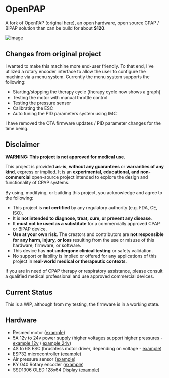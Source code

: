 # OpenPAP

A fork of OpenPAP (original [here](https://github.com/keredson/openpap)), an open hardware, open source CPAP / BiPAP solution than can be build for about **$120**.

![image](https://github.com/user-attachments/assets/87150fc5-7136-4654-b9ad-bc46e850a8fe)

## Changes from original project
I wanted to make this machine more end-user friendly. To that end, I've utilized a rotary encoder interface to allow the user to configure the machine via a menu system. Currently the menu system supports the following:
* Starting/stopping the therapy cycle (therapy cycle now shows a graph)
* Testing the motor with manual throttle control
* Testing the pressure sensor
* Calibrating the ESC
* Auto tuning the PID parameters system using IMC

I have removed the OTA firmware updates / PID parameter changes for the time being.

## Disclaimer

**WARNING: This project is not approved for medical use.**

This project is provided **as-is**, **without any guarantees** or **warranties of any kind**, express or implied. It is an **experimental, educational, and non-commercial** open-source project intended to explore the design and functionality of CPAP systems.

By using, modifying, or building this project, you acknowledge and agree to the following:

- This project is **not certified** by any regulatory authority (e.g. FDA, CE, ISO).
- It is **not intended to diagnose, treat, cure, or prevent any disease**.
- It **must not be used as a substitute** for a commercially approved CPAP or BiPAP device.
- **Use at your own risk**. The creators and contributors are **not responsible for any harm, injury, or loss** resulting from the use or misuse of this hardware, firmware, or software.
- This device has **not undergone clinical testing** or safety validation.
- No support or liability is implied or offered for any applications of this project in **real-world medical or therapeutic contexts**.

If you are in need of CPAP therapy or respiratory assistance, please consult a qualified medical professional and use approved commercial devices.

## Current Status

This is a WIP, although from my testing, the firmware is in a working state.

## Hardware
- Resmed motor ([example](https://www.amazon.com/gp/product/B0CHYMMM8G))
- 5A 12v to 24v power supply (higher voltages support higher pressures - [example 12v](https://www.amazon.com/gp/product/B08C594VNP) / [example 24v](https://www.amazon.com/ALITOVE-100-240V-Adapter-Converter-5-5x2-1mm/dp/B01GC6VS8I))
- 4S to 6S ESC (brushless motor driver, depending on voltage - [example](https://www.amazon.com/RC-Brushless-Electric-Controller-bullet/dp/B071GRSFBD))
- ESP32 microcontroller ([example](https://www.amazon.com/ESP-WROOM-32-Development-Microcontroller-Integrated-Compatible/dp/B08D5ZD528))
- Air pressure sensor ([example](https://www.amazon.com/gp/product/B09V5BDFF6))
- KY 040 Rotary encoder ([example](https://www.amazon.com/JTAREA-KY-040-Encoder-Encoders-Modules/dp/B0D2TTG858))
- SSD1306 OLED 128x64 Display ([example](https://www.amazon.com/Hosyond-Display-Self-Luminous-Compatible-Raspberry/dp/B09T6SJBV5))
